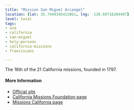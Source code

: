 ```yaml
---
title: "Mission San Miguel Arcangel"
location: {lat: 35.7449345413861, lng: -120.69716204497}
level: local
tags:
- usa
- california
- san-miguel
- holy-persons
- california-missions
- franciscans

---
```



The 16th of the 21 California missions, founded in 1797.

#### More Information

* [Official site](http://www.missionsanmiguel.org/)
* [California Missions Foundation page](https://californiamissionsfoundation.org/mission-san-miguel/)
* [Missions California page](https://www.missionscalifornia.com/missions/san-miguel-arcangel/)





